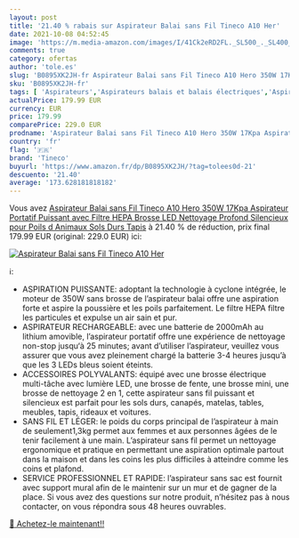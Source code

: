 ```yaml
---
layout: post
title: '21.40 % rabais sur Aspirateur Balai sans Fil Tineco A10 Her'
date: 2021-10-08 04:52:45
image: 'https://m.media-amazon.com/images/I/41Ck2eRD2FL._SL500_._SL400_.jpg'
comments: true
category: ofertas
author: 'tole.es'
slug: 'B0895XK2JH-fr Aspirateur Balai sans Fil Tineco A10 Hero 350W 17Kpa...'
sku: 'B0895XK2JH-fr'
tags: [ 'Aspirateurs','Aspirateurs balais et balais électriques','Aspirateurs, entretien des sols et nettoyeurs de vitres','Cuisine et Maison','tineco', ]
actualPrice: 179.99 EUR
currency: EUR
price: 179.99
comparePrice: 229.0 EUR
prodname: 'Aspirateur Balai sans Fil Tineco A10 Hero 350W 17Kpa Aspirateur Portatif Puissant avec Filtre HEPA Brosse LED Nettoyage Profond Silencieux pour Poils d Animaux Sols Durs Tapis'
country: 'fr'
flag: '🇫🇷'
brand: 'Tineco'
buyurl: 'https://www.amazon.fr/dp/B0895XK2JH/?tag=tolees0d-21'
descuento: '21.40'
average: '173.628181818182'
---
```


Vous avez [Aspirateur Balai sans Fil Tineco A10 Hero 350W 17Kpa Aspirateur Portatif Puissant avec Filtre HEPA Brosse LED Nettoyage Profond Silencieux pour Poils d Animaux Sols Durs Tapis](https://www.amazon.fr/dp/B0895XK2JH/?tag=tolees0d-21)  à  21.40 % de réduction, prix final  179.99 EUR (original: 229.0 EUR) ici:

[![Aspirateur Balai sans Fil Tineco A10 Her](https://m.media-amazon.com/images/I/41Ck2eRD2FL._SL500_._SL400_.jpg)](https://www.amazon.fr/dp/B0895XK2JH/?tag=tolees0d-21)

ℹ️:

- ASPIRATION PUISSANTE: adoptant la technologie à cyclone intégrée, le moteur de 350W sans brosse de l’aspirateur balai offre une aspiration forte et aspire la poussière et les poils parfaitement. Le filtre HEPA filtre les particules et expulse un air sain et pur.
- ASPIRATEUR RECHARGEABLE: avec une batterie de 2000mAh au lithium amovible, l’aspirateur portatif offre une expérience de nettoyage non-stop jusqu‘à 25 minutes; avant d’utiliser l’aspirateur, veuillez vous assurer que vous avez pleinement chargé la batterie 3-4 heures jusqu’à que les 3 LEDs bleus soient éteints.
- ACCESSOIRES POLYVALANTS: équipé avec une brosse électrique multi-tâche avec lumière LED, une brosse de fente, une brosse mini, une brosse de nettoyage 2 en 1, cette aspirateur sans fil puissant et silencieux est parfait pour les sols durs, canapés, matelas, tables, meubles, tapis, rideaux et voitures.
- SANS FIL ET LÉGER: le poids du corps principal de l’aspirateur à main de seulement1,3kg permet aux femmes et aux personnes âgées de le tenir facilement à une main. L’aspirateur sans fil permet un nettoyage ergonomique et pratique en permettant une aspiration optimale partout dans la maison et dans les coins les plus difficiles à atteindre comme les coins et plafond.
- SERVICE PROFESSIONNEL ET RAPIDE: l’aspirateur sans sac est fournit avec support mural afin de le maintenir sur un mur et de gagner de la place. Si vous avez des questions sur notre produit, n’hésitez pas à nous contacter, on vous répondra sous 48 heures ouvrables.

[🛒 Achetez-le maintenant!!](https://www.amazon.fr/dp/B0895XK2JH/?tag=tolees0d-21)
